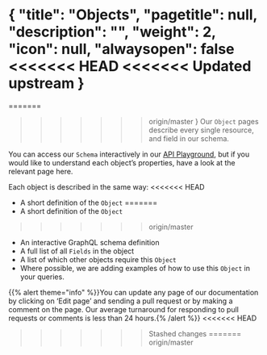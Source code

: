 {
  "title": "Objects",
  "pagetitle": null,
  "description": "",
  "weight": 2,
  "icon": null,
  "alwaysopen": false
<<<<<<< HEAD
<<<<<<< Updated upstream
}
=======
=======
>>>>>>> origin/master
}
Our `Object` pages describe every single resource, and field in our schema.

You can access our `Schema` interactively in our [API Playground](https://api.travelgatex.com), but if you would like to understand each object’s properties, have a look at the relevant page here.

Each object is described in the same way:
<<<<<<< HEAD
- A short definition of the `Object`
=======
- A short definition of the `Object` 
>>>>>>> origin/master
- An interactive GraphQL schema definition
- A full list of all `Fields` in the object
- A list of which other objects require this `Object`
- Where possible, we are adding examples of how to use this `Object` in your queries.

{{% alert theme="info" %}}You can update any page of our documentation by clicking on ‘Edit page’ and sending a pull request or by making a comment on the page. Our average turnaround for responding to pull requests or comments is less than 24 hours.{% /alert %}}
<<<<<<< HEAD
>>>>>>> Stashed changes
=======
>>>>>>> origin/master
